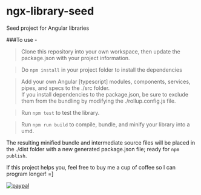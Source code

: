 # ngx-library-seed
Seed project for Angular libraries


###To use - 

> Clone this repository into your own workspace, then update the package.json with your project information.  

> Do `npm install` in your project folder to install the dependencies  

> Add your own Angular [typescript] modules, components, services, pipes, and specs to the ./src folder.   
If you install dependencies to the package.json, be sure to exclude them from the bundling by modifying the ./rollup.config.js file.  

> Run `npm test` to test the library.  

> Run `npm run build` to compile, bundle, and minify your library into a umd.  

The resulting minified bundle and intermediate source files will be placed in the ./dist folder with a new generated package.json file; ready for `npm publish`. 


If this project helps you, feel free to buy me a cup of coffee so I can program longer! =]  

[![paypal](https://www.paypalobjects.com/en_US/i/btn/btn_donateCC_LG.gif)](https://paypal.me/Savantly)  